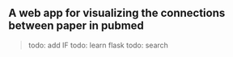 ## A web app for visualizing the connections between paper in pubmed
>todo: add IF 
>todo: learn flask
>todo: search